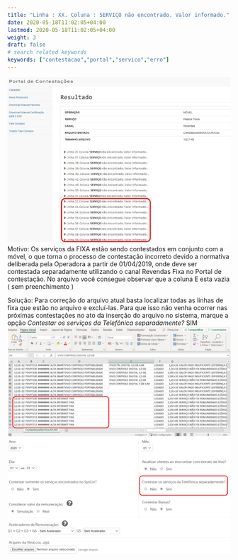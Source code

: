 ```yaml
---
title: "Linha : XX. Coluna : SERVIÇO não encontrado. Valor informado."
date: 2020-05-18T11:02:05+04:00
lastmod: 2020-05-18T11:02:05+04:00
weight: 3
draft: false
# search related keywords
keywords: ["contestacao","portal","servico","erro"]
---
```


![image example](rejeicao.png "Erro Serviço Portal")
Motivo: Os serviços da FIXA estão sendo contestados em conjunto com a móvel, o que torna o processo de contestação incorreto devido a normativa deliberada pela Operadora a partir de 01/04/2019, onde deve ser contestada separadamente utilizando o canal Revendas Fixa no Portal de contestação. No arquivo você consegue observar que a coluna E esta vazia ( sem preenchimento )

Solução: Para correção do arquivo atual basta localizar todas as linhas de fixa que estão no arquivo e excluí-las. Para que isso não venha ocorrer nas próximas contestações no ato da inserção do arquivo no sistema, marque a opção _Contestar os serviços da Telefônica separadamente?_ SIM
![image example](remover-linhas.png "Remover linhas")
![image example](contestar-fixa.png "Contestar separadamente")